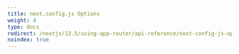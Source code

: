 ```yaml
---
title: next.config.js Options
weight: 4
type: docs
redirect: /nextjs/13.5/using-app-router/api-reference/next-config-js-options/appDir
noindex: true
---
```

